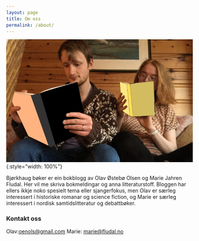 ```yaml
---
layout: page
title: Om oss
permalink: /about/
---
```

![Eit fotografi av Olav og Marie med kvar si bok](/images/Lesuli.png){:style="width: 100%"}

Bjørkhaug bøker er ein bokblogg av Olav Østebø Olsen og Marie Jahren Fludal. Her vil me skriva bokmeldingar og anna litteraturstoff. Bloggen har ellers ikkje noko spesielt tema eller sjangerfokus, men Olav er særleg interessert i historiske romanar og science fiction, og Marie er særleg interessert i nordisk samtidslitteratur og debattbøker. 

### Kontakt oss

Olav:[oenols@gmail.com](mailto:oenols@gmail.com)
Marie: [marie@fludal.no](mailto:marie@fludal.no)